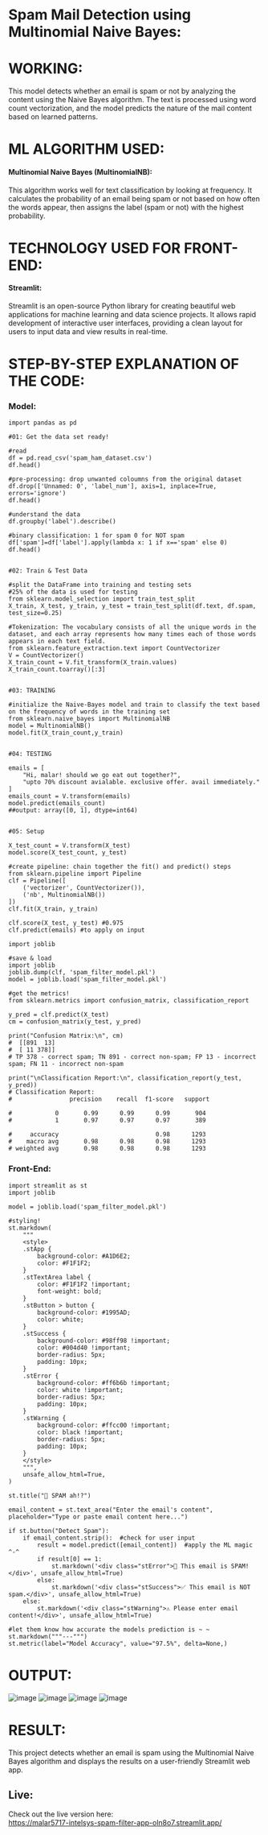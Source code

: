 # Spam Mail Detection using Multinomial Naive Bayes:

# WORKING:
This model detects whether an email is spam or not by analyzing the content using the Naive Bayes algorithm. The text is processed using word count vectorization, and the model predicts the nature of the mail content based on learned patterns.

# ML ALGORITHM USED:
#### Multinomial Naive Bayes (MultinomialNB):
This algorithm works well for text classification by looking at frequency. It calculates the probability of an email being spam or not based on how often the words appear, then assigns the label (spam or not) with the highest probability.

# TECHNOLOGY USED FOR FRONT-END:
#### Streamlit:
Streamlit is an open-source Python library for creating beautiful web applications for machine learning and data science projects. It allows rapid development of interactive user interfaces, providing a clean layout for users to input data and view results in real-time.

# STEP-BY-STEP EXPLANATION OF THE CODE:
### Model:
```
import pandas as pd     

#01: Get the data set ready!

#read
df = pd.read_csv('spam_ham_dataset.csv')
df.head()   

#pre-processing: drop unwanted coloumns from the original dataset
df.drop(['Unnamed: 0', 'label_num'], axis=1, inplace=True, errors='ignore')
df.head()

#understand the data
df.groupby('label').describe()

#binary classification: 1 for spam 0 for NOT spam
df['spam']=df['label'].apply(lambda x: 1 if x=='spam' else 0)
df.head()


#02: Train & Test Data

#split the DataFrame into training and testing sets
#25% of the data is used for testing
from sklearn.model_selection import train_test_split
X_train, X_test, y_train, y_test = train_test_split(df.text, df.spam, test_size=0.25)

#Tokenization: The vocabulary consists of all the unique words in the dataset, and each array represents how many times each of those words appears in each text field.
from sklearn.feature_extraction.text import CountVectorizer
V = CountVectorizer()
X_train_count = V.fit_transform(X_train.values)
X_train_count.toarray()[:3]


#03: TRAINING

#initialize the Naive-Bayes model and train to classify the text based on the frequency of words in the training set
from sklearn.naive_bayes import MultinomialNB
model = MultinomialNB()
model.fit(X_train_count,y_train)


#04: TESTING

emails = [
    "Hi, malar! should we go eat out together?",
    "upto 70% discount avialable. exclusive offer. avail immediately."
]
emails_count = V.transform(emails)
model.predict(emails_count)
##output: array([0, 1], dtype=int64)


#05: Setup

X_test_count = V.transform(X_test)
model.score(X_test_count, y_test)

#create pipeline: chain together the fit() and predict() steps
from sklearn.pipeline import Pipeline
clf = Pipeline([
    ('vectorizer', CountVectorizer()),
    ('nb', MultinomialNB())
])
clf.fit(X_train, y_train)

clf.score(X_test, y_test) #0.975
clf.predict(emails) #to apply on input

import joblib

#save & load
import joblib
joblib.dump(clf, 'spam_filter_model.pkl')
model = joblib.load('spam_filter_model.pkl')

#get the metrics!
from sklearn.metrics import confusion_matrix, classification_report

y_pred = clf.predict(X_test)
cm = confusion_matrix(y_test, y_pred)

print("Confusion Matrix:\n", cm) 
#  [[891  13] 
#  [ 11 378]]
# TP 378 - correct spam; TN 891 - correct non-spam; FP 13 - incorrect spam; FN 11 - incorrect non-spam

print("\nClassification Report:\n", classification_report(y_test, y_pred))
# Classification Report:
#                precision    recall  f1-score   support

#            0       0.99      0.99      0.99       904
#            1       0.97      0.97      0.97       389

#     accuracy                           0.98      1293
#    macro avg       0.98      0.98      0.98      1293
# weighted avg       0.98      0.98      0.98      1293

```

### Front-End:
```
import streamlit as st
import joblib

model = joblib.load('spam_filter_model.pkl')

#styling!
st.markdown(
    """
    <style>
    .stApp {
        background-color: #A1D6E2; 
        color: #F1F1F2;
    }
    .stTextArea label {
        color: #F1F1F2 !important; 
        font-weight: bold;
    }
    .stButton > button {
        background-color: #1995AD; 
        color: white; 
    }
    .stSuccess {
        background-color: #98ff98 !important; 
        color: #004d40 !important; 
        border-radius: 5px;
        padding: 10px;
    }
    .stError {
        background-color: #ff6b6b !important; 
        color: white !important; 
        border-radius: 5px;
        padding: 10px;
    }
    .stWarning {
        background-color: #ffcc00 !important; 
        color: black !important; 
        border-radius: 5px;
        padding: 10px;
    }
    </style>
    """,
    unsafe_allow_html=True,
)

st.title("👀 SPAM ah!?")

email_content = st.text_area("Enter the email's content", placeholder="Type or paste email content here...")

if st.button("Detect Spam"):
    if email_content.strip():  #check for user input
        result = model.predict([email_content])  #apply the ML magic ^-^
        if result[0] == 1:  
            st.markdown('<div class="stError">🚨 This email is SPAM!</div>', unsafe_allow_html=True)
        else:
            st.markdown('<div class="stSuccess">✅ This email is NOT spam.</div>', unsafe_allow_html=True)
    else:
        st.markdown('<div class="stWarning">⚠️ Please enter email content!</div>', unsafe_allow_html=True)

#let them know how accurate the models prediction is ~ ~
st.markdown("""---""") 
st.metric(label="Model Accuracy", value="97.5%", delta=None,)
```
# OUTPUT:

![image](https://github.com/user-attachments/assets/9a9f7468-3576-4ebf-8cf2-9ab4be3f48a7)
![image](https://github.com/user-attachments/assets/d00a0d99-36fe-4676-9ebb-c16776428b3f)
![image](https://github.com/user-attachments/assets/21d574e0-69be-41b0-8b0c-25c53bb59ece)
![image](https://github.com/user-attachments/assets/06b642ec-f9b5-4c78-a59d-e257a7b8c2d3)


# RESULT:
This project detects whether an email is spam using the Multinomial Naive Bayes algorithm and displays the results on a user-friendly Streamlit web app.


## Live:
Check out the live version here:  
https://malar5717-intelsys-spam-filter-app-oln8o7.streamlit.app/

